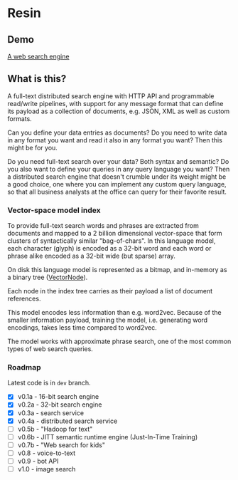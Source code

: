 # Resin

## Demo

[A web search engine](https://didyougogo.com)

## What is this?

A full-text distributed search engine with HTTP API and programmable read/write pipelines, with support for any message format that can define its payload as a collection of documents, e.g. JSON, XML as well as custom formats.

Can you define your data entries as documents? Do you need to write data in any format you want and read it also in any format you want? Then this might be for you.

Do you need full-text search over your data? Both syntax and semantic? Do you also want to define your queries in any query language you want? Then a distributed search engine that doesn't crumble under its weight might be a good choice, one where you can implement any custom query language, so that all business analysts at the office can query for their favorite result.

### Vector-space model index

To provide full-text search words and phrases are extracted from documents and mapped to a 2 billion dimensional vector-space that form clusters of syntactically similar "bag-of-chars". In this language model, each character (glyph) is encoded as a 32-bit word and each word or phrase alike encoded as a 32-bit wide (but sparse) array. 

On disk this language model is represented as a bitmap, and in-memory as a binary tree ([VectorNode](src/Sir.Store/VectorNode.cs)).

Each node in the index tree carries as their payload a list of document references.

This model encodes less information than e.g. word2vec. Because of the smaller information payload, training the model, i.e. generating word encodings, takes less time compared to word2vec.

The model works with approximate phrase search, one of the most common types of web search queries.

### Roadmap

Latest code is in `dev` branch.

- [x] v0.1a - 16-bit search engine
- [x] v0.2a - 32-bit search engine
- [x] v0.3a - search service
- [x] v0.4a - distributed search service
- [ ] v0.5b - "Hadoop for text"
- [ ] v0.6b - JITT semantic runtime engine (Just-In-Time Training)
- [ ] v0.7b - "Web search for kids"
- [ ] v0.8 - voice-to-text
- [ ] v0.9 - bot API
- [ ] v1.0 - image search